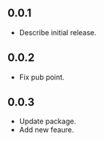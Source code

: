 ## 0.0.1

* Describe initial release.

## 0.0.2

* Fix pub point.

## 0.0.3

* Update package.
* Add new feaure.

